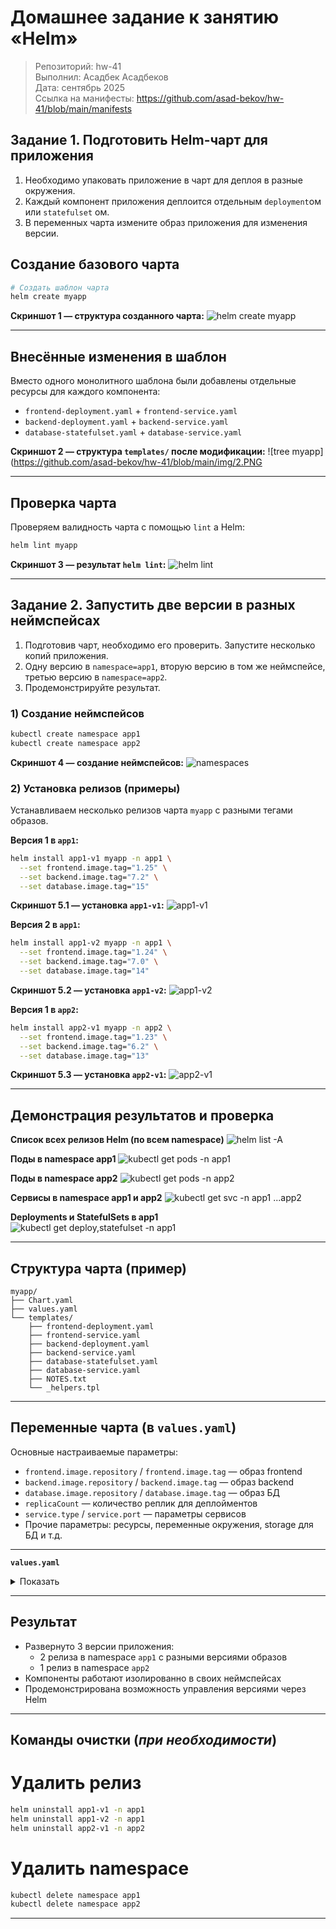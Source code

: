# Домашнее задание к занятию «Helm»

> Репозиторий: hw-41\
> Выполнил: Асадбек Асадбеков\
> Дата: сентябрь 2025\
> Ссылка на манифесты: https://github.com/asad-bekov/hw-41/blob/main/manifests

## Задание 1. Подготовить Helm-чарт для приложения

1. Необходимо упаковать приложение в чарт для деплоя в разные окружения.
2. Каждый компонент приложения деплоится отдельным `deployment`ом или `statefulset` ом.
3. В переменных чарта измените образ приложения для изменения версии.


## Cоздание базового чарта

```bash
# Создать шаблон чарта
helm create myapp
```

**Скриншот 1 — структура созданного чарта:**
![helm create myapp](https://github.com/asad-bekov/hw-41/blob/main/img/1.PNG)

---

## Внесённые изменения в шаблон

Вместо одного монолитного шаблона были добавлены отдельные ресурсы для каждого компонента:

- `frontend-deployment.yaml` + `frontend-service.yaml`
- `backend-deployment.yaml` + `backend-service.yaml`
- `database-statefulset.yaml` + `database-service.yaml`

**Скриншот 2 — структура `templates/` после модификации:**
![tree myapp](https://github.com/asad-bekov/hw-41/blob/main/img/2.PNG

---

## Проверка чарта

Проверяем валидность чарта с помощью `lint` а Helm:

```bash
helm lint myapp
```

**Скриншот 3 — результат `helm lint`:**
![helm lint](https://github.com/asad-bekov/hw-41/blob/main/img/3.PNG)

---

## Задание 2. Запустить две версии в разных неймспейсах

1. Подготовив чарт, необходимо его проверить. Запуститe несколько копий приложения.
2. Одну версию в `namespace=app1`, вторую версию в том же неймспейсе, третью версию в `namespace=app2`.
3. Продемонстрируйте результат.

### 1) Создание неймспейсов

```bash
kubectl create namespace app1
kubectl create namespace app2
```

**Скриншот 4 — создание неймспейсов:**
![namespaces](https://github.com/asad-bekov/hw-41/blob/main/img/5.PNG)

### 2) Установка релизов (примеры)

Устанавливаем несколько релизов чарта `myapp` с разными тегами образов.

**Версия 1 в `app1`:**

```bash
helm install app1-v1 myapp -n app1 \
  --set frontend.image.tag="1.25" \
  --set backend.image.tag="7.2" \
  --set database.image.tag="15"
```

**Скриншот 5.1 — установка `app1-v1`:**
![`app1-v1`](https://github.com/asad-bekov/hw-41/blob/main/img/6.1.PNG)

**Версия 2 в `app1`:**

```bash
helm install app1-v2 myapp -n app1 \
  --set frontend.image.tag="1.24" \
  --set backend.image.tag="7.0" \
  --set database.image.tag="14"
```

**Скриншот 5.2 — установка `app1-v2`:**
![`app1-v2`](https://github.com/asad-bekov/hw-41/blob/main/img/6.2.PNG)

**Версия 1 в `app2`:**

```bash
helm install app2-v1 myapp -n app2 \
  --set frontend.image.tag="1.23" \
  --set backend.image.tag="6.2" \
  --set database.image.tag="13"
```

**Скриншот 5.3 — установка `app2-v1`:**
![`app2-v1`](https://github.com/asad-bekov/hw-41/blob/main/img/6.3.PNG)

---

## Демонстрация результатов и проверка

**Список всех релизов Helm (по всем namespace)**
![helm list -A](https://github.com/asad-bekov/hw-41/blob/main/img/7.PNG)

**Поды в namespace app1**
![kubectl get pods -n app1](https://github.com/asad-bekov/hw-41/blob/main/img/8.PNG)

**Поды в namespace app2**
![kubectl get pods -n app2](https://github.com/asad-bekov/hw-41/blob/main/img/9.PNG)

**Сервисы в namespace app1 и app2**
![kubectl get svc -n app1 ...app2](https://github.com/asad-bekov/hw-41/blob/main/img/10.PNG)

**Deployments и StatefulSets в app1**
![kubectl get deploy,statefulset -n app1](https://github.com/asad-bekov/hw-41/blob/main/img/11.PNG)


---

## Структура чарта (пример)

```
myapp/
├── Chart.yaml
├── values.yaml
└── templates/
    ├── frontend-deployment.yaml
    ├── frontend-service.yaml
    ├── backend-deployment.yaml
    ├── backend-service.yaml
    ├── database-statefulset.yaml
    ├── database-service.yaml
    ├── NOTES.txt
    └── _helpers.tpl
```

---

## Переменные чарта (в `values.yaml`)

Основные настраиваемые параметры:

- `frontend.image.repository` / `frontend.image.tag` — образ frontend
- `backend.image.repository` / `backend.image.tag` — образ backend
- `database.image.repository` / `database.image.tag` — образ БД
- `replicaCount` — количество реплик для деплойментов
- `service.type` / `service.port` — параметры сервисов
- Прочие параметры: ресурсы, переменные окружения, storage для БД и т.д.

---

**`values.yaml`**

<details>
<summary>Показать</summary> 

```yaml
global:
  environment: production
frontend:
  enabled: true
  image:
    repository: nginx
    tag: "1.25"
    pullPolicy: IfNotPresent
  replicaCount: 2
  service:
    type: ClusterIP
    port: 80
backend:
  enabled: true  
  image:
    repository: redis
    tag: "7.2"
    pullPolicy: IfNotPresent
  replicaCount: 1
  service:
    type: ClusterIP
    port: 6379
database:
  enabled: true
  statefulset: true
  image:
    repository: postgres
    tag: "15"
    pullPolicy: IfNotPresent
  replicaCount: 1
  service:
    type: ClusterIP
    port: 5432
serviceAccount:
create: false
```
</details>

---

## Результат

- Развернуто 3 версии приложения:
  - 2 релиза в namespace `app1` с разными версиями образов
  - 1 релиз в namespace `app2`
- Компоненты работают изолированно в своих неймспейсах
- Продемонстрирована возможность управления версиями через Helm

---

## Команды очистки (*при необходимости*)

# Удалить релиз

```bash
helm uninstall app1-v1 -n app1
helm uninstall app1-v2 -n app1
helm uninstall app2-v1 -n app2
```

# Удалить namespace 

```bash
kubectl delete namespace app1
kubectl delete namespace app2
```

---

